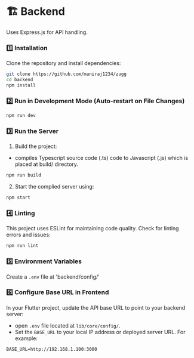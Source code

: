 # 🏗️ Backend 
Uses Express.js for API handling. 

### **1️⃣ Installation**
Clone the repository and install dependencies:
```sh
git clone https://github.com/maniraj1234/zugg
cd backend
npm install
```

### **2️⃣ Run in Development Mode (Auto-restart on File Changes)**
```sh
npm run dev
```

### **3️⃣ Run the Server**
1. Build the project:
- compiles Typescript source code (.ts) code to Javascript (.js) which is placed at build/ directory.
```sh
npm run build
```
2. Start the complied server using:
```sh
npm start
```

### **4️⃣ Linting**
This project uses ESLint for maintaining code quality.
Check for linting errors and issues:
```sh
npm run lint
```

### **5️⃣ Environment Variables**
Create a `.env` file at 'backend/config/'

### **6️⃣ Configure Base URL in Frontend**

In your Flutter project, update the API base URL to point to your backend server:
- open `.env` file located at `lib/core/config/`. 
- Set the `BASE_URL` to your local IP address or deployed server URL. For example:
```env
BASE_URL=http://192.168.1.100:3000